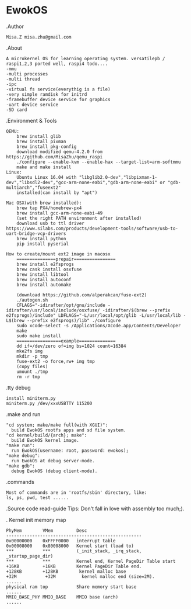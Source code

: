 # EwokOS
.Author

	Misa.Z misa.zhu@gmail.com

.About

	A microkernel OS for learning operating system. versatilepb / raspi1,2,3 ported well, raspi4 todo....
	-mmu
	-multi processes
	-multi thread
	-ipc
	-virtual fs service(everythig is a file)
	-very simple ramdisk for initrd
	-framebuffer device service for graphics
	-uart device service
	-SD card

.Environment & Tools

	QEMU: 
		brew install glib
		brew install pixman
		brew install pkg-config
		download modified qemu-4.2.0 from https://github.com/MisaZhu/qemu_raspi
		./configure --enable-kvm --enable-hax --target-list=arm-softmmu
		make and make install
	Linux:	
		Ubuntu Linux 16.04 with "libglib2.0-dev","libpixman-1-dev","libsdl2-dev","gcc-arm-none-eabi","gdb-arm-none-eabi" or "gdb-multiarch","fuseext2"
		installed(can install by "apt")

	Mac OSX(with brew installed):	
		brew tap PX4/homebrew-px4
		brew install gcc-arm-none-eabi-49
		(set the right PATH environment after installed)
		download usb to ttl driver https://www.silabs.com/products/development-tools/software/usb-to-uart-bridge-vcp-drivers
		brew install python
		pip install pyserial
		
	How to create/mount ext2 image in macosx
		===============prepair================
		brew install e2fsprogs
		brew cask install osxfuse
		brew install libtool 
		brew install autoconf
		brew install automake

		(download https://github.com/alperakcan/fuse-ext2)
		./autogen.sh
		CFLAGS="-idirafter/opt/gnu/include -idirafter/usr/local/include/osxfuse/ -idirafter/$(brew --prefix e2fsprogs)/include" LDFLAGS="-L/usr/local/opt/glib -L/usr/local/lib -L$(brew --prefix e2fsprogs)/lib" ./configure
		sudo xcode-select -s /Applications/Xcode.app/Contents/Developer
		make
		sudo make install
		=================example==============
		dd if=/dev/zero of=img bs=1024 count=16384
 		mke2fs img
 		mkdir -p tmp
		fuse-ext2 -o force,rw+ img tmp
 		(copy files)
 		umount ./tmp
 		rm -r tmp
.tty debug
	
	install miniterm.py
	miniterm.py /dev/xxxUSBTTY 115200
	
.make and run
	
	"cd system; make/make full(with XGUI)":
	  build EwokOS rootfs apps and sd file system.
	"cd kernel/build/{arch}; make":
	  build EwokOS kernel image.
	"make run":
	  run EwokOS(username: root, password: ewokos);
	"make debug":
	  run EwokOS at debug server-mode.
	"make gdb":
	  debug EwokOS (debug client-mode).

.commands 
	
	Most of commands are in 'rootfs/sbin' directory, like:
	ls, ps, pwd, test ......

.Source code read-guide
	Tips: Don't fall in love with assembly too much;).

. Kernel init memory map

	PhyMem        VMem         Desc
	----------------------------------------------------
	0x00000000    0xFFFF0000   interrupt table
	0x00008000    0x80008000   Kernel start (load to)
	***           ***          (_init_stack, _irq_stack, _startup_page_dir)
	***           ***          Kernel end, Kernel PageDir Table start
	+16KB         +16KB        Kernel PageDir Table end.
	+128KB        +128KB        kernel malloc base
	+32M           +32M          kernel malloc end (size=2M).
	......
	physical ram top           Share memory start base               
	......
	MMIO_BASE_PHY MMIO_BASE    MMIO base (arch)
	......


